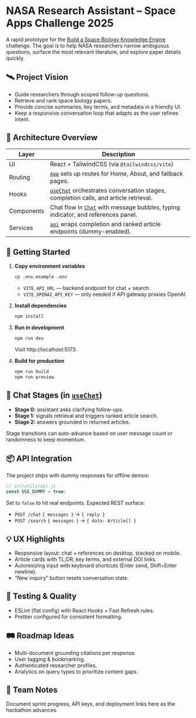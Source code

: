 # NASA Research Assistant – Space Apps Challenge 2025

A rapid prototype for the [Build a Space Biology Knowledge Engine](https://www.spaceappschallenge.org/2025/challenges/build-a-space-biology-knowledge-engine/?tab=details) challenge. The goal is to help NASA researchers narrow ambiguous questions, surface the most relevant literature, and explore paper details quickly.

## 🛰️ Project Vision
- Guide researchers through scoped follow-up questions.
- Retrieve and rank space biology papers.
- Provide concise summaries, key terms, and metadata in a friendly UI.
- Keep a responsive conversation loop that adapts as the user refines intent.

## 🧱 Architecture Overview
| Layer | Description |
| --- | --- |
| UI | React + TailwindCSS (via `@tailwindcss/vite`) |
| Routing | [`App`](src/App.jsx) sets up routes for Home, About, and fallback pages. |
| Hooks | [`useChat`](src/hooks/useChat.jsx) orchestrates conversation stages, completion calls, and article retrieval. |
| Components | Chat flow in [`Chat`](src/components/chat/Chat.jsx) with message bubbles, typing indicator, and references panel. |
| Services | [`api`](src/utils/api.js) wraps completion and ranked article endpoints (dummy-enabled). |

## 🚀 Getting Started
1. **Copy environment variables**
   ```sh
   cp .env.example .env
   ```
   - `VITE_API_URL` — backend endpoint for chat + search.
   - `VITE_OPENAI_API_KEY` — only needed if API gateway proxies OpenAI.

2. **Install dependencies**
   ```sh
   npm install
   ```

3. **Run in development**
   ```sh
   npm run dev
   ```
   Visit http://localhost:5173.

4. **Build for production**
   ```sh
   npm run build
   npm run preview
   ```

## 🔁 Chat Stages (in [`useChat`](src/hooks/useChat.jsx))
- **Stage 0:** assistant asks clarifying follow-ups.
- **Stage 1:** signals retrieval and triggers ranked article search.
- **Stage 2:** answers grounded in returned articles.

Stage transitions can auto-advance based on user message count or randomness to keep momentum.

## 📦 API Integration
The project ships with dummy responses for offline demos:
```js
// src/utils/api.js
const USE_DUMMY = true;
```
Set to `false` to hit real endpoints. Expected REST surface:
- `POST /chat` `{ messages }` → `{ reply }`
- `POST /search` `{ messages }` → `{ data: Article[] }`

## 💡 UX Highlights
- Responsive layout: chat + references on desktop, stacked on mobile.
- Article cards with TL;DR, key terms, and external DOI links.
- Autoresizing input with keyboard shortcuts (Enter send, Shift+Enter newline).
- “New inquiry” button resets conversation state.

## 🧪 Testing & Quality
- ESLint (flat config) with React Hooks + Fast Refresh rules.
- Prettier configured for consistent formatting.

## 🛤️ Roadmap Ideas
- Multi-document grounding citations per response.
- User tagging & bookmarking.
- Authenticated researcher profiles.
- Analytics on query types to prioritize content gaps.

## 👥 Team Notes
Document sprint progress, API keys, and deployment links here as the hackathon advances.
